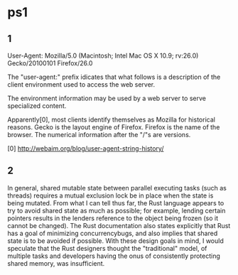 ps1
===

1
-
User-Agent: Mozilla/5.0 (Macintosh; Intel Mac OS X 10.9; rv:26.0) Gecko/20100101 Firefox/26.0

The "user-agent:" prefix idicates that what follows is a description of the client environment used to access the web server.

The environment information may be used by a web server to serve specialized content.

Apparently[0], most clients identify themselves as Mozilla for historical reasons.  Gecko is the layout engine of Firefox.  Firefox is the name of the browser.  The numerical information after the "/"s are versions.

[0] http://webaim.org/blog/user-agent-string-history/

2
-
In general, shared mutable state between parallel executing tasks (such as threads) requires a mutual exclusion lock be in place when the state is being mutated.  From what I can tell thus far, the Rust language appears to try to avoid shared state as much as possible; for example, lending certain pointers results in the lenders reference to the object being frozen (so it cannot be changed).  The Rust documentation also states explicitly that Rust has a goal of minimizing concurrencybugs, and also implies that shared state is to be avoided if possible.  With these design goals in mind, I would speculate that the Rust designers thought the "traditional" model, of multiple tasks and developers having the onus of consistently protecting shared memory, was insufficient.
